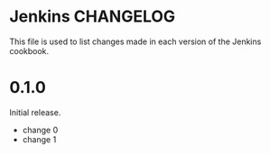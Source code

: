 # Jenkins CHANGELOG

This file is used to list changes made in each version of the Jenkins cookbook.

# 0.1.0

Initial release.

- change 0
- change 1

